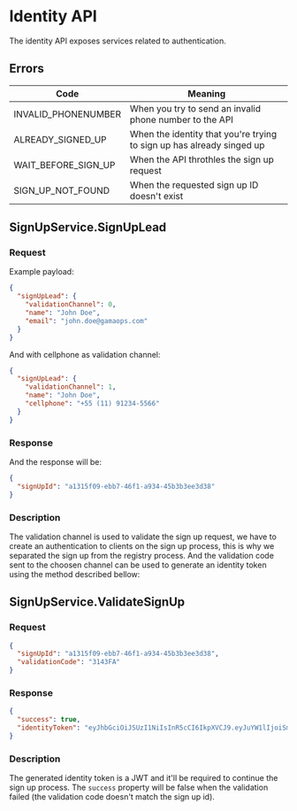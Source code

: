 # Identity API

The identity API exposes services related to authentication.

## Errors

Code                | Meaning
--------------------|----------------------------------------------------------------------
INVALID_PHONENUMBER | When you try to send an invalid phone number to the API
ALREADY_SIGNED_UP   | When the identity that you're trying to sign up has already singed up
WAIT_BEFORE_SIGN_UP | When the API throthles the sign up request
SIGN_UP_NOT_FOUND   | When the requested sign up ID doesn't exist

## SignUpService.SignUpLead

### Request 

Example payload:

```json
{
  "signUpLead": {
    "validationChannel": 0,
    "name": "John Doe",
    "email": "john.doe@gamaops.com"
  }
}
```

And with cellphone as validation channel:

```json
{
  "signUpLead": {
    "validationChannel": 1,
    "name": "John Doe",
    "cellphone": "+55 (11) 91234-5566"
  }
}
```

### Response

And the response will be:

```json
{
  "signUpId": "a1315f09-ebb7-46f1-a934-45b3b3ee3d38"
}
```

### Description

The validation channel is used to validate the sign up request, we have to create an authentication to clients on the sign up process, this is why we separated the sign up from the registry process. And the validation code sent to the choosen channel can be used to generate an identity token using the method described bellow:

## SignUpService.ValidateSignUp

### Request

```json
{
  "signUpId": "a1315f09-ebb7-46f1-a934-45b3b3ee3d38",
  "validationCode": "3143FA"
}
```

### Response

```json
{
  "success": true,
  "identityToken": "eyJhbGciOiJSUzI1NiIsInR5cCI6IkpXVCJ9.eyJuYW1lIjoiSm9obiBEb2UiLCJpYXQiOjE1Njg5MDQ4MzgsImV4cCI6MTU2ODkwNTQzOCwiYXVkIjoiaHR0cDovL3NpZ251cC5nYW1hb3BzLmNvbSIsImlzcyI6Imh0dHA6Ly9nYW1hb3BzLmNvbSIsInN1YiI6ImExMzE1ZjA5LWViYjctNDZmMS1hOTM0LTQ1YjNiM2VlM2QzOCJ9.AX6cazUoAiSafGi3l8oGgJje7I7S6DfAakcU3zFqdHJ2DVnVYGp0CFDIOP9IEzTx-z9jdTSPzcYcXrRqJT4sY3cKqcuLumF-i1GDyTiNmQtrGmfBdjAy5oGbMeR_ef9Xl_bF94SsI9nM6LIyA8LzW0PtcHfxoyUUefANnFHfxIsD45vpb4YG6mf48hMMvfuNYkbGX4ht7FjwcXl63y3s76l98AvE-sbG7nWZCHIVqqjr0RYJ2IjE65bIVAEAMTIi0o-254j2QyT35GhloLH_tBDU16LBhq5kmdZ7Fbu0e4uIc48I8UjOCe1fBd1EYin_UgP6ihB39tVpWKWSGTzHAQ"
}
```

### Description

The generated identity token is a JWT and it'll be required to continue the sign up process. The `success` property will be false when the validation failed (the validation code doesn't match the sign up id).